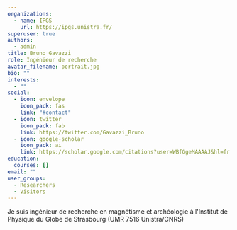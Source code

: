 ```yaml
---
organizations:
  - name: IPGS
    url: https://ipgs.unistra.fr/
superuser: true
authors:
  - admin
title: Bruno Gavazzi
role: Ingénieur de recherche
avatar_filename: portrait.jpg
bio: ""
interests:
  - ""
social:
  - icon: envelope
    icon_pack: fas
    link: "#contact"
  - icon: twitter
    icon_pack: fab
    link: https://twitter.com/Gavazzi_Bruno
  - icon: google-scholar
    icon_pack: ai
    link: https://scholar.google.com/citations?user=WBfGgeMAAAAJ&hl=fr
education:
  courses: []
email: ""
user_groups:
  - Researchers
  - Visitors
---
```

Je suis ingénieur de recherche en magnétisme et archéologie à l'Institut de Physique du Globe de Strasbourg (UMR 7516 Unistra/CNRS)